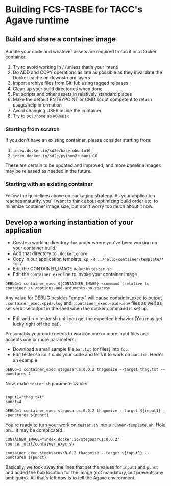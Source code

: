 # Building FCS-TASBE for TACC's Agave runtime

## Build and share a container image

Bundle your code and whatever assets are required to run it in a Docker container. 

1. Try to avoid working in / (unless that's your intent)
2. Do ADD and COPY operations as late as possible as they invalidate the Docker cache on downstream layers
3. Import archive files from GitHub using tagged releases
4. Clean up your build directories when done
5. Put scripts and other assets in relatively standard places
6. Make the default ENTRYPOINT or CMD script competent to return usage/help information
7. Avoid changing USER inside the container
8. Try to set `/home` as `WORKDIR`

### Starting from scratch

If you don't have an existing container, please consider starting from:

1. `index.docker.io/sd2e/base:ubuntu16`
2. `index.docker.io/sd2e/python2:ubuntu16`

These are certain to be updated and improved, and more baseline images may be released as needed in the future. 

### Starting with an existing container

Follow the guidelines above on packaging strategy. As your application reaches maturity, you'll want to think about optimizing build order etc. to minimize container image size, but don't worry too much about it now. 

## Develop a working instantiation of your application

* Create a working directory `foo` under where you've been working  on your container build.
* Add that directory to `.dockerignore`
* Copy in our application template: `cp -R ../hello-container/template/* foo/` 
* Edit the CONTAINER_IMAGE value in `tester.sh`
* Edit the `container_exec` line to invoke your container image

```
DEBUG=1 container_exec ${CONTAINER_IMAGE} <command (relative to container /> <options-and-arguments-no-spaces>
```

Any value for DEBUG besides "empty" will cause container_exec to output `.container_exec.<pid>.log` and `.container_exec.<pid>.env` files as well as set verbose output in the shell when the docker command is set up. 


* Edit and run tester.sh until you get the expected behavior (You may get lucky right off the bat).

Presumably your code needs to work on one or more input files and accepts one or more parameters:

* Download a small sample file `bar.txt` (or files) into `foo`.
* Edit tester.sh so it calls your code and tells it to work on `bar.txt`. Here's an example

```shell
DEBUG=1 container_exec stegosarus:0.0.2 thagomize --target thag.txt --punctures 4
```

Now, make `tester.sh` parameterizable:

```shell

input1="thag.txt"
punct=4

DEBUG=1 container_exec stegosarus:0.0.2 thagomize --target ${input1} --punctures ${punct}
```

You're ready to turn your work on `tester.sh` into a `runner-template.sh`. Hold on... it may be complicated.


```shell
CONTAINER_IMAGE="index.docker.io/stegosarus:0.0.2"
source _util/container_exec.sh

container_exec stegosarus:0.0.2 thagomize --target ${input1} --punctures ${punct}
```

Basically, we took away the lines that set the values for `input1` and `punct` and added the hub location for the image (not mandatory, but prevents any ambiguity). All that's left now is to tell the Agave environment.




